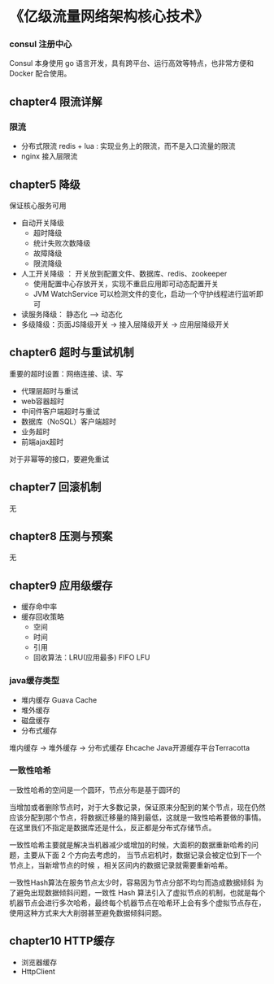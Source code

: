 
# 《亿级流量网络架构核心技术》




### consul 注册中心

Consul 本身使用 go 语言开发，具有跨平台、运行高效等特点，也非常方便和 Docker 配合使用。


## chapter4  限流详解
### 限流
* 分布式限流 redis + lua : 实现业务上的限流，而不是入口流量的限流
* nginx 接入层限流

## chapter5 降级
保证核心服务可用
* 自动开关降级
  * 超时降级
  * 统计失败次数降级
  * 故障降级
  * 限流降级
* 人工开关降级 ： 开关放到配置文件、数据库、redis、zookeeper
  * 使用配置中心存放开关，实现不重启应用即可动态配置开关
  * JVM WatchService 可以检测文件的变化，启动一个守护线程进行监听即可
* 读服务降级： 静态化 --> 动态化
* 多级降级：页面JS降级开关 -> 接入层降级开关 -> 应用层降级开关

## chapter6 超时与重试机制
重要的超时设置：网络连接、读、写
* 代理层超时与重试
* web容器超时
* 中间件客户端超时与重试
* 数据库（NoSQL）客户端超时
* 业务超时
* 前端ajax超时

对于非幂等的接口，要避免重试

## chapter7 回滚机制
无

## chapter8 压测与预案
无

## chapter9 应用级缓存
* 缓存命中率
* 缓存回收策略
  * 空间
  * 时间
  * 引用
  * 回收算法：LRU(应用最多) FIFO LFU

### java缓存类型
* 堆内缓存 Guava Cache
* 堆外缓存
* 磁盘缓存
* 分布式缓存

堆内缓存 -> 堆外缓存 -> 分布式缓存
 Ehcache
 Java开源缓存平台Terracotta

### 一致性哈希
一致性哈希的空间是一个圆环，节点分布是基于圆环的

当增加或者删除节点时，对于大多数记录，保证原来分配到的某个节点，现在仍然应该分配到那个节点，将数据迁移量的降到最低，这就是一致性哈希要做的事情。
在这里我们不指定是数据库还是什么，反正都是分布式存储节点。

一致性哈希主要就是解决当机器减少或增加的时候，大面积的数据重新哈希的问题，主要从下面 2 个方向去考虑的，
当节点宕机时，数据记录会被定位到下一个节点上，当新增节点的时候 ，相关区间内的数据记录就需要重新哈希。

一致性Hash算法在服务节点太少时，容易因为节点分部不均匀而造成数据倾斜
为了避免出现数据倾斜问题，一致性 Hash 算法引入了虚拟节点的机制，也就是每个机器节点会进行多次哈希，最终每个机器节点在哈希环上会有多个虚拟节点存在，使用这种方式来大大削弱甚至避免数据倾斜问题。


## chapter10 HTTP缓存
* 浏览器缓存
* HttpClient













